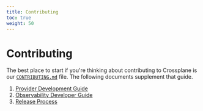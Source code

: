 ```yaml
---
title: Contributing
toc: true
weight: 50
---
```


# Contributing

The best place to start if you're thinking about contributing to Crossplane is
our [`CONTRIBUTING.md`] file. The following documents supplement that guide.

1. [Provider Development Guide]
2. [Observability Developer Guide]
3. [Release Process]

[`CONTRIBUTING.md`]: https://github.com/crossplane/crossplane/blob/master/CONTRIBUTING.md
[Provider Development Guide]: provider_development_guide.md
[Observability Developer Guide]: observability_developer_guide.md
[Release Process]: release-process.md
